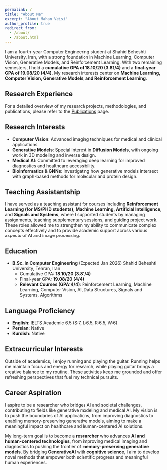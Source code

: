 ```yaml
---
permalink: /
title: "About Me"
excerpt: "About Mahan Veisi"
author_profile: true
redirect_from:
  - /about/
  - /about.html
---
```


I am a fourth-year Computer Engineering student at Shahid Beheshti University, Iran, with a strong foundation in Machine Learning, Computer Vision, Generative Models, and Reinforcement Learning.
With two remaining semesters, I hold a **cumulative GPA of 18.10/20 (3.81/4)** and a **final-year GPA of 19.08/20 (4/4)**. 
My research interests center on **Machine Learning, Computer Vision, Generative Models, and Reinforcement Learning**.


## Research Experience
For a detailed overview of my research projects, methodologies, and publications, please refer to the [Publications](https://mahanveisi8.github.io/publications/) page.



## Research Interests

- **Computer Vision**: Advanced imaging techniques for medical and clinical applications.
- **Generative Models**: Special interest in **Diffusion Models**, with ongoing work in 3D modeling and inverse design.
- **Medical AI**: Committed to leveraging deep learning for improved diagnostics and healthcare accessibility.
- **Bioinformatics & GNNs**: Investigating how generative models intersect with graph-based methods for molecular and protein design.


## Teaching Assistantship
I have served as a teaching assistant for courses including **Reinforcement Learning (for MS/PHD students)**, **Machine Learning, Artificial Intelligence**, and **Signals and Systems**, where I supported students by managing assignments, teaching supplementary sessions, and guiding project work. These roles allowed me to strengthen my ability to communicate complex concepts effectively and to provide academic support across various aspects of AI and image processing.

## Education

- **B.Sc. in Computer Engineering** (Expected Jan 2026)
  Shahid Beheshti University, Tehran, Iran
  - Cumulative GPA: **18.10/20 (3.81/4)**
  - Final-year GPA: **19.08/20 (4/4)**  
  - **Relevant Courses (GPA:4/4)**: Reinforcement Learning, Machine Learning, Computer Vision, AI, Data Structures, Signals and Systems, Algorithms



## Language Proficiency

- **English**: IELTS Academic 6.5 (S:7, L:6.5, R:6.5, W:6)  
- **Persian**: Native  
- **Kurdish**: Native



## Extracurricular Interests
Outside of academics, I enjoy running and playing the guitar. Running helps me maintain focus and energy for research, while playing guitar brings a creative balance to my routine. These activities keep me grounded and offer refreshing perspectives that fuel my technical pursuits.

## Career Aspiration
I aspire to be a researcher who bridges AI and societal challenges, contributing to fields like generative modeling and medical AI. My vision is to push the boundaries of AI applications, from improving diagnostics to enabling memory-preserving generative models, aiming to make a meaningful impact on healthcare and human-centered AI solutions.

My long-term goal is to become a **researcher** who advances **AI and human-centered technologies**, from improving medical imaging and diagnostics to pushing the frontier of **memory-preserving generative models**. By bridging **GenerativeAI** with **cognitive science**, I aim to develop novel methods that empower both scientific progress and meaningful human experiences.


